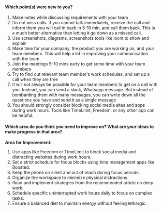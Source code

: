 #### Which point(s) were new to you?

1. Make notes while discussing requirements with your team
2. Do not miss calls. If you cannot talk immediately, receive the call and inform them you will call in back in 5-10 min, and call them back. This is a much better alternative than letting it go down as a missed call.
3. Use screenshots, diagrams, screenshots tools like loom to show and explain
4. Make time for your company, the product you are working on, and your team members. This will help a lot in improving your communication with the team.
5. Join the meetings 5-10 mins early to get some time with your team members
6. Try to find out relevant team member's work schedules, and set up a call when they are free
7. It will not always be possible for your team members to get on a call with you. Instead, you can send a slack, Whatsapp message. But instead of bombarding them with many messages, you can write down all the questions you have and send it as a single message
8. You should strongly consider blocking social media sites and apps during work hours. Tools like TimeLimit, Freedom, or any other app can be helpful.

#### Which area do you think you need to improve on? What are your ideas to make progress in that area?

**Area for Improvement:**

1. Use apps like Freedom or TimeLimit to block social media and distracting websites during work hours.
2. Set a strict schedule for focus blocks using time management apps like Boosted.
3. Keep the phone on silent and out of reach during focus periods.
4. Organize the workspace to minimize physical distractions.
5. Read and implement strategies from the recommended article on deep work.
6. Schedule specific uninterrupted work hours daily to focus on complex tasks.
7. Ensure a balanced diet to maintain energy without feeling lethargic.
